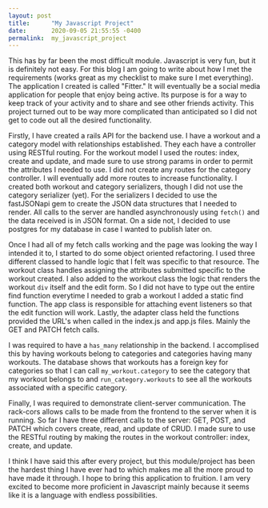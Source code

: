 ```yaml
---
layout: post
title:      "My Javascript Project"
date:       2020-09-05 21:55:55 -0400
permalink:  my_javascript_project
---
```



This has by far been the most difficult module. Javascript is very fun, but it is definitely not easy. For this blog I am going to write about how I met the requirements (works great as my checklist to make sure I met everything). The application I created is called "Fitter." It will eventually be a social media application for people that enjoy being active. Its purpose is for a way to keep track of your activity and to share and see other friends activity. This project turned out to be way more complicated than anticipated so I did not get to code out all the desired functionality.

Firstly, I have created a rails API for the backend use. I have a workout and a category model with relationships established. They each have a controller using RESTful routing. For the workout model I used the routes: index, create and update, and made sure to use strong params in order to permit the attributes I needed to use. I did not create any routes for the category controller. I will eventually add more routes to increase functionality. I created both workout and category serializers, though I did not use the category serializer (yet). For the serializers I decided to use the fastJSONapi gem to create the JSON data structures that I needed to render. All calls to the server are handled asynchronously using `fetch()` and the data received is in JSON format. On a side not, I decided to use postgres for my database in case I wanted to publish later on.

Once I had all of my fetch calls working and the page was looking the way I intended it to, I started to do some object oriented refactoring. I used three different classed to handle logic that I felt was specific to that resource. The workout class handles assigning the attributes submitted specific to the workout created. I also added to the workout class the logic that renders the workout `div` itself and the edit form. So I did not have to type out the entire find function everytime I needed to grab a workout I added a static find function. The app class is responsible for attaching event listeners so that the edit function will work. Lastly, the adapter class held the functions provided the URL's when called in the index.js and app.js files. Mainly the GET and PATCH fetch calls.

I was required to have a `has_many` relationship in the backend. I accomplised this by having workouts belong to categories and categories having many workouts. The database shows that workouts has a foreign key for categories so that I can call `my_workout.category` to see the category that my workout belongs to and `run_category.workouts` to see all the workouts associated with a specific category.

Finally, I was required to demonstrate client-server communication. The rack-cors allows calls to be made from the frontend to the server when it is running. So far I have three different calls to the server: GET, POST, and PATCH which covers create, read, and update of CRUD. I made sure to use the RESTful routing by making the routes in the workout controller: index, create, and update.

I think I have said this after every project, but this module/project has been the hardest thing I have ever had to which makes me all the more proud to have made it through. I hope to bring this application to fruition.  I am very excited to become more proficient in Javascript mainly because it seems like it is a language with endless possibilities. 
